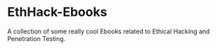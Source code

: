 # EthHack-Ebooks
A collection of some really cool Ebooks related to Ethical Hacking and Penetration Testing.

